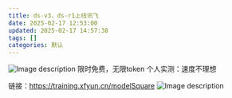```yaml
---
title: ds-v3，ds-r1上线讯飞
date: 2025-02-17 12:53:00
updated: 2025-02-17 14:57:38
tags: []
categories: 默认
---
```


![Image description](https://s.rmimg.com/2025-02-17/1739793084-706508-2025-02-17-195120.png)
限时免费，无限token
个人实测：速度不理想

链接：https://training.xfyun.cn/modelSquare
![Image description](https://s.rmimg.com/2025-02-17/1739800574-259829-2025-02-17-215608.png)
